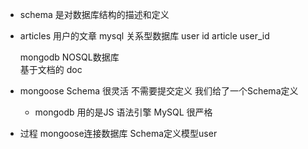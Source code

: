 - schema 是对数据库结构的描述和定义
- articles  用户的文章 
  mysql  关系型数据库
  user id
  article user_id

  mongodb NOSQL数据库  
  基于文档的  doc 

- mongoose  Schema
  很灵活 不需要提交定义
  我们给了一个Schema定义
  - mongodb 用的是JS 语法引擎
    MySQL 很严格 

- 过程
  mongoose连接数据库  Schema定义模型user
   